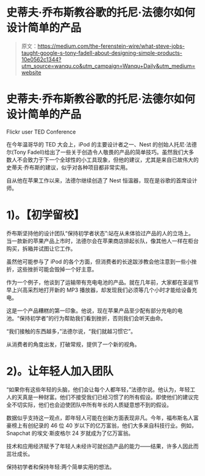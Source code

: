 # 史蒂夫·乔布斯教谷歌的托尼·法德尔如何设计简单的产品

> 原文：<https://medium.com/the-ferenstein-wire/what-steve-jobs-taught-google-s-tony-fadell-about-designing-simple-products-10e0562c1344?utm_source=wanqu.co&utm_campaign=Wanqu+Daily&utm_medium=website>

# 史蒂夫·乔布斯教谷歌的托尼·法德尔如何设计简单的产品



Flickr user TED Conference



在今年温哥华的 TED 大会上，iPod 的主要设计者之一、Nest 的创始人托尼·法德尔(Tony Fadell)给出了一些关于创造令人敬畏的产品的简单技巧。虽然我们大多数人不会致力于下一个全球性的小工具现象，但他的建议，尤其是来自已故伟大的史蒂夫·乔布斯的建议，似乎对各种项目都非常实用。

自从他在苹果工作以来，法德尔继续创造了 Nest 恒温器，现在是谷歌的首席设计师。

# **1)。【初学留校】**

乔布斯坚持他的设计团队“保持初学者状态”:站在从未体验过产品的人的立场上。当一款新的苹果产品上市时，法德尔会在苹果商店排起长队，像其他人一样在柜台购买，拆箱并试图让它工作。

虽然他可能参与了 iPod 的各个方面，但消费者的长途跋涉教会他注意到一些小挫折，这些挫折可能会毁掉一个好主意。

作为一个例子，他谈到了运输带有充电电池的产品。就在几年前，大家都在圣诞节早上兴高采烈地打开新的 MP3 播放器，却发现我们必须等几个小时才能给设备充电。

这是一个产品糟糕的第一印象。他说，现在苹果产品至少配有部分充电的电池。“保持初学者”的行为帮助我们看到挫折，否则我们会听天由命。

“我们接触的东西越多，”法德尔说，“我们就越习惯它”。

从消费者的角度出发，打破常规，提供了一个新的视角。

# **2)。让年轻人加入团队**

“如果你有这些年轻的头脑，他们会让每个人都年轻，”法德尔说。他认为，年轻工人的天真是一种财富。他们不接受我们已经习惯了的所有假设。即使他们的建议完全不切实际，他们也会迫使团队中所有年长的人质疑意想不到的假设。

数据似乎支持这一观点，即年轻人可能在创新方面表现非凡。今年，福布斯名人富豪榜上有创纪录的 46 位 40 岁以下的亿万富翁，他们大多来自科技行业。例如，Snapchat 的埃文·斯皮格尔 24 岁就成为了亿万富翁。

技术和应用经济赋予了年轻人未经许可就创造产品的能力——结果，许多人因此而茁壮成长。

保持初学者和保持年轻:两个简单实用的想法。